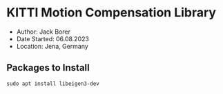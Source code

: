 # KITTI Motion Compensation Library 
* Author: Jack Borer
* Date Started: 06.08.2023
* Location: Jena, Germany

## Packages to Install 

    sudo apt install libeigen3-dev


